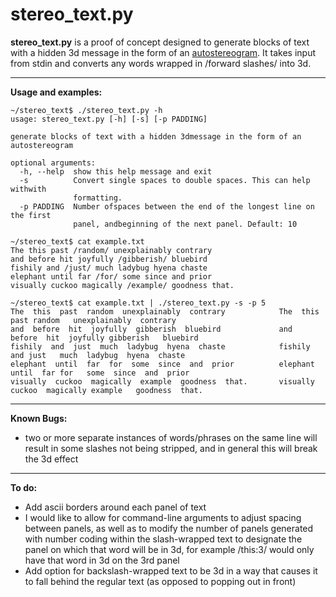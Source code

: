 
stereo_text.py
============

**stereo_text.py** is a proof of concept designed to generate blocks of text with a hidden 3d message in the form of an [autostereogram](https://en.wikipedia.org/wiki/Autostereogram). It takes input from stdin and converts any words wrapped in /forward slashes/ into 3d.

-----

**Usage and examples:**

```
~/stereo_text$ ./stereo_text.py -h
usage: stereo_text.py [-h] [-s] [-p PADDING]

generate blocks of text with a hidden 3dmessage in the form of an
autostereogram

optional arguments:
  -h, --help  show this help message and exit
  -s          Convert single spaces to double spaces. This can help withwith
              formatting.
  -p PADDING  Number ofspaces between the end of the longest line on the first
              panel, andbeginning of the next panel. Default: 10

~/stereo_text$ cat example.txt
The this past /random/ unexplainably contrary
and before hit joyfully /gibberish/ bluebird
fishily and /just/ much ladybug hyena chaste
elephant until far /for/ some since and prior
visually cuckoo magically /example/ goodness that.

~/stereo_text$ cat example.txt | ./stereo_text.py -s -p 5
The  this  past  random  unexplainably  contrary            The  this  past random   unexplainably  contrary
and  before  hit  joyfully  gibberish  bluebird             and  before  hit  joyfully gibberish   bluebird
fishily  and  just  much  ladybug  hyena  chaste            fishily  and just   much  ladybug  hyena  chaste
elephant  until  far  for  some  since  and  prior          elephant  until  far for   some  since  and  prior
visually  cuckoo  magically  example  goodness  that.       visually  cuckoo  magically example   goodness  that.
```

-----

**Known Bugs:**

* two or more separate instances of words/phrases on the same line will result in some slashes not being stripped, and in general this will break the 3d effect

-----

**To do:**

* Add ascii borders around each panel of text
* I would like to allow for command-line arguments to adjust spacing between panels, as well as to modify the number of panels generated with number coding within the slash-wrapped text to designate the panel on which that word will be in 3d, for example /this:3/ would only have that word in 3d on the 3rd panel
* Add option for backslash-wrapped text to be 3d in a way that causes it to fall behind the regular text (as opposed to popping out in front)
